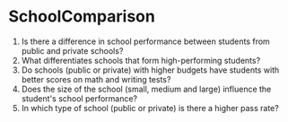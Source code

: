 # SchoolComparison

1. Is there a difference in school performance between students from public and private schools?
2. What differentiates schools that form high-performing students?
3. Do schools (public or private) with higher budgets have students with better scores on math and writing tests?
4. Does the size of the school (small, medium and large) influence the student's school performance?
5. In which type of school (public or private) is there a higher pass rate?
